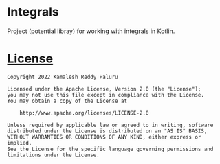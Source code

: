 # Integrals
Project (potential libray) for working with integrals in Kotlin.

# [License](https://github.com/imashnake0/Integrals/blob/main/LICENSE)
```
Copyright 2022 Kamalesh Reddy Paluru

Licensed under the Apache License, Version 2.0 (the "License");
you may not use this file except in compliance with the License.
You may obtain a copy of the License at

    http://www.apache.org/licenses/LICENSE-2.0

Unless required by applicable law or agreed to in writing, software
distributed under the License is distributed on an "AS IS" BASIS,
WITHOUT WARRANTIES OR CONDITIONS OF ANY KIND, either express or implied.
See the License for the specific language governing permissions and
limitations under the License.
```

